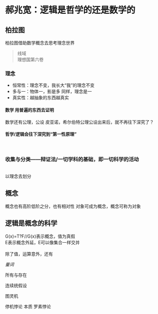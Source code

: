 # 郝兆宽：逻辑是哲学的还是数学的
## 柏拉图
<p>
柏拉图借助数学概念去思考理念世界<br>
<P>

> 线域<br>
> 理想国第六卷

### 理念
- 恒常性：理念不变，我长大“我”的理念不变
- 多与一：物体一，影是多 同样，理念是一
- 真实性：越抽象的东西越真实

#### 数学 用普遍的东西去证明

<p>数学还有公理，公设
皮亚诺，希尔伯特公理公设出来后，就不再往下深究了？
<p>

#### 哲学/逻辑会往下深究到“第一性原理”

<br>

### 收集与分类——辩证法/一切学科的基础，即一切科学的活动

<br>以理念去划分<br>

## 概念
概念也有高阶低阶之分，也有相对性
对象可成为概念，概念可称为对象

## 逻辑是概念的科学
<p>
G(x)=T?F//G(x)表示概念，值为真假<br>
E表示概念外延，E可以像集合一样交并<br>

<br>
除了值，运算意外，还有  

*量词*

所有与存在

<p>


连续统假设


图灵机

停机悖论
本质
罗素悖论
